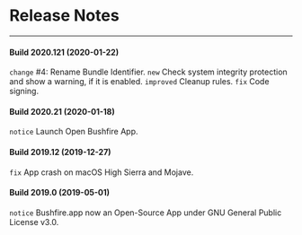 # Release Notes
---

#### Build 2020.121 (2020-01-22)
`change` #4: Rename Bundle Identifier.
`new` Check system integrity protection and show a warning, if it is enabled.
`improved` Cleanup rules.
`fix` Code signing.

#### Build 2020.21 (2020-01-18)
`notice` Launch Open Bushfire App.

#### Build 2019.12 (2019-12-27)
`fix` App crash on macOS High Sierra and Mojave.

#### Build 2019.0 (2019-05-01)
`notice` Bushfire.app now an Open-Source App under GNU General Public License v3.0.  
